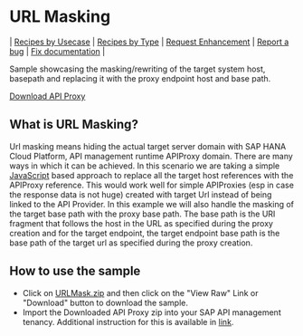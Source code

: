 # URL Masking


\| [Recipes by Usecase](../api-recipes-by-usecase.md) \| [Recipes by Type](../api-recipes-by-type.md) \| [Request Enhancement](https://github.com/SAP-samples/apibusinesshub-api-recipes/issues/new?assignees=&labels=Recipe%20Fix,enhancement&template=recipe-request.md&title=Improve%20url-masking-api-proxy ) \| [Report a bug](https://github.com/SAP-samples/apibusinesshub-api-recipes/issues/new?assignees=&labels=Recipe%20Fix,bug&template=bug_report.md&title=Issue%20with%20url-masking-api-proxy ) \| [Fix documentation](https://github.com/SAP-samples/apibusinesshub-api-recipes/issues/new?assignees=&labels=Recipe%20Fix,documentation&template=bug_report.md&title=Docu%20fix%20url-masking-api-proxy ) \|


Sample showcasing the masking/rewriting of the target system host, basepath and replacing it with the proxy endpoint host and base path.

[Download API Proxy](./URLMask.zip)

## What is URL Masking?
Url masking means hiding the actual target server domain with SAP HANA Cloud Platform, API management runtime APIProxy domain. There are many ways in which it can be achieved. In this scenario we are taking a simple [JavaScript](https://help.hana.ondemand.com/apim_od/frameset.htm?5b63ed7782ab4b4ea96bf84119059039.html) based approach to replace all the target host references with the APIProxy reference. This would work well for simple APIProxies (esp in case the response data is not huge) created with target Url instead of being linked to the API Provider.
In this example we will also handle the masking of the target base path with the proxy base path. The base path is the URI fragment that follows the host in the URL as specified during the proxy creation and for the target endpoint, the target endpoint base path is the base path of the target url as specified during the proxy creation.

## How to use the sample

* Click on [URLMask.zip](./URLMask.zip) and then click on the "View Raw" Link or "Download" button to download the sample.
* Import the Downloaded API Proxy zip into your SAP API management tenancy. Additional instruction for this is available in [link](https://help.hana.ondemand.com/apim_od/frameset.htm?9342a932441e45cd9636eb0a01a89958.html).
